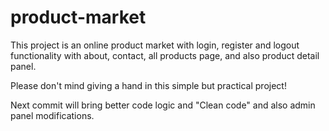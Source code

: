 # product-market
This project is an online product market with login, register and logout functionality with about, contact, all products page, and also product detail panel.

Please don't mind giving a hand in this simple but practical project!

Next commit will bring better code logic and "Clean code" and also admin panel modifications.

